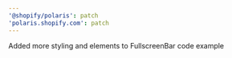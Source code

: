 ```yaml
---
'@shopify/polaris': patch
'polaris.shopify.com': patch
---
```


Added more styling and elements to FullscreenBar code example
